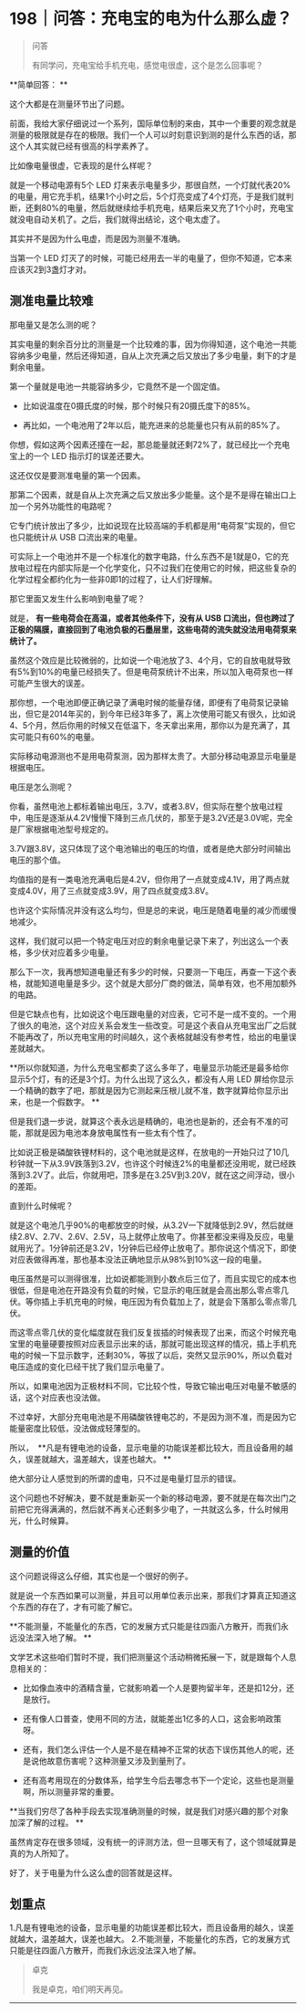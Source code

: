 # 198｜问答：充电宝的电为什么那么虚？

> 问答
> 
> 有同学问，充电宝给手机充电，感觉电很虚，这个是怎么回事呢？

 **简单回答： **

这个大都是在测量环节出了问题。

前面，我给大家仔细说过一个系列，国际单位制的来由，其中一个重要的观念就是测量的极限就是存在的极限。我们一个人可以时刻意识到测的是什么东西的话，那这个人其实就已经有很高的科学素养了。

比如像电量很虚，它表现的是什么样呢？

就是一个移动电源有5个 LED 灯来表示电量多少，那很自然，一个灯就代表20%的电量，用它充手机，结果1个小时之后，5个灯亮变成了4个灯亮，于是我们就判断，还剩80%的电量，然后就继续给手机充电，结果后来又充了1个小时，充电宝就没电自动关机了。之后，我们就得出结论，这个电太虚了。

其实并不是因为什么电虚，而是因为测量不准确。

当第一个 LED 灯灭了的时候，可能已经用去一半的电量了，但你不知道，它本来应该灭2到3盏灯才对。

## 测准电量比较难

那电量又是怎么测的呢？

其实电量的剩余百分比的测量是一个比较难的事，因为你得知道，这个电池一共能容纳多少电量，然后还得知道，自从上次充满之后又放出了多少电量，剩下的才是剩余电量。

第一个量就是电池一共能容纳多少，它竟然不是一个固定值。

* 比如说温度在0摄氏度的时候，那个时候只有20摄氏度下的85%。

* 再比如，一个电池用了2年以后，能充进来的总能量也只有从前的85%了。

你想，假如这两个因素还撞在一起，那总能量就还剩72%了，就已经比一个充电宝上的一个 LED 指示灯的误差还要大。

这还仅仅是要测准电量的第一个因素。

那第二个因素，就是自从上次充满之后又放出多少能量。这个是不是得在输出口上加一个另外功能性的电路呢？

它专门统计放出了多少，比如说现在比较高端的手机都是用“电荷泵”实现的，但它也只能统计从 USB 口流出来的电量。

可实际上一个电池并不是一个标准化的数字电路，什么东西不是1就是0，它的充放电过程在内部实际是一个化学变化，只不过我们在使用它的时候，把这些复杂的化学过程全都约化为一些非0即1的过程了，让人们好理解。

那它里面又发生什么影响到电量了呢？

就是， **有一些电荷会在高温，或者其他条件下，没有从 USB 口流出，但也跨过了正极的隔膜，直接回到了电池负极的石墨层里，这些电荷的流失就没法用电荷泵来统计了。**  

虽然这个效应是比较微弱的，比如说一个电池放了3、4个月，它的自放电就导致有5%到10%的电量已经损失了。但是电荷泵统计不出来，所以加入电荷泵也一样可能产生很大的误差。

那你想，一个电池即便正确记录了满电时候的能量存储，即便有了电荷泵记录输出，但它是2014年买的，到今年已经3年多了，离上次使用可能又有很久，比如说4、5个月，然后你用的时候又在低温下，冬天拿出来用，那你以为是充满了，其实可能只有60%的电量。

实际移动电源测也不是用电荷泵测，因为那样太贵了。大部分移动电源显示电量是根据电压。

电压是怎么测呢？

你看，虽然电池上都标着输出电压，3.7V，或者3.8V，但实际在整个放电过程中，电压是逐渐从4.2V慢慢下降到三点几伏的，那至于是3.2V还是3.0V呢，完全是厂家根据电池型号规定的。

3.7V跟3.8V，这只体现了这个电池输出的电压的均值，或者是绝大部分时间输出电压的那个值。

均值指的是有一类电池充满电后是4.2V，但你用了一点就变成4.1V，用了两点就变成4.0V，用了三点就变成3.9V，用了四点就变成3.8V。

也许这个实际情况并没有这么均匀，但是总的来说，电压是随着电量的减少而缓慢地减少。

这样，我们就可以把一个特定电压对应的剩余电量记录下来了，列出这么一个表格，多少伏对应着多少电量。

那么下一次，我再想知道电量还有多少的时候，只要测一下电压，再查一下这个表格，就能知道电量是多少。这个就是大部分厂商的做法，简单有效，也不用加额外的电路。

但是它缺点也有，比如说这个电压跟电量的对应表，它可不是一成不变的。一个用了很久的电池，这个对应关系会发生一些改变。可是这个表自从充电宝出厂之后就不能再改了，所以充电宝用的时间越久，这个表格就越没有参考性，给出的电量误差就越大。

 **所以你就知道，为什么充电宝都卖了这么多年了，电量显示功能还是最多给你显示5个灯，有的还是3个灯。为什么出现了这么久，都没有人用 LED 屏给你显示一个精确的数字了吧，那就是因为它测起来压根儿就不准，数字就算给你显示出来，也是一个假数字。 **

但是我们退一步说，就算这个表永远是精确的，电池也是新的，还会有不准的可能，那就是因为电池本身放电属性有一些太有个性了。

比如说正极是磷酸铁锂材料的，这个电池就是这样，在放电的一开始只过了10几秒钟就一下从3.9V跌落到3.2V，也许这个时候连2%的电量都还没用呢，就已经跌落到3.2V了。此后，你就用吧，顶多是在3.25V到3.20V，就在这之间浮动，很小的差距。

直到什么时候呢？

就是这个电池几乎90%的电都放空的时候，从3.2V一下就降低到2.9V，然后就继续2.8V、2.7V、2.6V、2.5V，马上就停止放电了。你甚至都没来得及反应，电量就用光了。1分钟前还是3.2V，1分钟后已经停止放电了。那你说这个情况下，即使对应表做得再准，那也基本没法正确地显示从98%到10%这一段的电量。

电压虽然是可以测得很准，比如说都能测到小数点后三位了，而且实现它的成本也很低，但是电池在开路没有负载的时候，它显示的电压就是会高出那么零点零几伏。等你插上手机充电的时候，电压因为有负载加上了，就是会下落那么零点零几伏。

而这零点零几伏的变化幅度就在我们反复拔插的时候表现了出来，而这个时候充电宝里的电量硬要按照对应表显示出来的话，那就可能出现这样的情况，插上手机充电的时候一下显示数字，还剩30%，等拔了以后，突然又显示90%，所以负载对电压造成的变化已经干扰了我们显示电量了。

所以，如果电池因为正极材料不同，它比较个性，导致它输出电压对电量不敏感的话，这个对应表也没法做。

不过幸好，大部分充电电池是不用磷酸铁锂电芯的，不是因为测不准，而是因为它能量密度比较低，没法做成轻薄型的。

所以，  **凡是有锂电池的设备，显示电量的功能误差都比较大，而且设备用的越久，误差就越大，温差越大，误差也越大。 **

绝大部分让人感觉到的所谓的虚电，只不过是电量灯显示的错误。

这个问题也不好解决，要不就是重新买一个新的移动电源，要不就是在每次出门之前把它充得满满的，然后就不再关心还剩多少电了，一共就这么多，什么时候用光，什么时候算。

## 测量的价值

这个问题说得这么仔细，其实也是一个很好的例子。

就是说一个东西如果可以测量，并且可以用单位表示出来，那我们才算真正知道这个东西的存在了，才有可能了解它。

 **不能测量，不能量化的东西，它的发展方式只能是往四面八方散开，而我们永远没法深入地了解。 **

文学艺术这些咱们暂时不提，我们把测量这个活动稍微拓展一下，就是跟每个人息息相关的：

* 比如像血液中的酒精含量，它就影响着一个人是要拘留半年，还是扣12分，还是放行。

* 还有像人口普查，使用不同的方法，就能差出1亿多的人口，这会影响政策呀。

* 还有，我们怎么评估一个人是不是在精神不正常的状态下误伤其他人的呢，还是说他故意伤害呢？这种测量又涉及到量刑了。

* 还有高考用现在的分数体系，给学生今后去哪念书下一个定论，这些也是测量啊，所以测量非常的重要。

 **当我们穷尽了各种手段去实现准确测量的时候，就是我们对感兴趣的那个对象加深了解的过程。 **

虽然肯定存在很多领域，没有统一的评测方法，但一旦哪天有了，这个领域就算是真的为人所知了。

好了，关于电量为什么这么虚的回答就是这样。

## 划重点

1.凡是有锂电池的设备，显示电量的功能误差都比较大，而且设备用的越久，误差就越大，温差越大，误差也越大。 
2.不能测量，不能量化的东西，它的发展方式只能是往四面八方散开，而我们永远没法深入地了解。 

> 卓克
> 
> 我是卓克，咱们明天再见。

---
